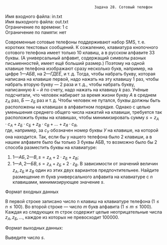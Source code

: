                                             Задача 28. Сотовый телефон
Имя входного файла: in.txt                                                                                                      
Имя выходного файла: out.txt                                                                                                      
Ограничение по времени: 1 с                                                                                                       
Ограничение по памяти: нет                                                                                                        

Современные сотовые телефоны поддерживают набор SMS, т. е. коротких текстовых сообщений. К сожалению, клавиатура кнопочного сотового телефона имеет только $10$ клавиш, а в русском алфавите $33$ буквы. (А универсальный алфавит, содержащий символы разных письменностей, имеет ещё больший размер.) Поэтому на одной клавише телефона изображают сразу несколько букв, например, на цифре $1 — АБВ,$ на $2 — ГДЕЁ,$ и т. д. Тогда, чтобы набрать букву, которая написана на клавише первой, надо нажать на эту клавишу $1$ раз, чтобы набрать вторую букву — 2 раза и т. д., чтобы набрать букву, написанную $k-й$ по счету, надо нажать на клавишу $k$ раз. Учёные подсчитали, что человек набирает за время жизни букву $A$ в среднем $z_А$ раз, $Б$ — $z_Б$ раз и т. д. Чтобы человек не путался, буквы должны быть расположены на клавишах в алфавитном порядке. Однако с целью уменьшения среднего общего числа нажатий на клавиши, требуется так расположить буквы на клавишах, чтобы минимизировать сумму 
    $s = z_А ⋅ c_А + z_Б ⋅ c_Б + z_В ⋅ c_В + … + z_Я ⋅ c_Я$,                                                                      
где, например, за $c_У$ обозначен номер буквы $У$ на клавише, на которой она находится. Так, если бы у нашего телефона было $2$ клавиши, а в нашем алфавите было бы только $3$ буквы АБВ, то возможно было бы $2$ способа разместить буквы на клавиатуре:
1. $1 — АБ, 2 — В, s = z_А + 2 ⋅ z_Б + z_В$;
2. $1 — А, 2 — БВ, s = z_А + z_Б + 2 ⋅ z_B$.
В зависимости от значений величин $z_А, z_Б$ и $z_В$ один из этих двух вариантов предпочтительнее. Найдите размещение $m$ букв универсального алфавита на клавиатуре с $n$ клавишами, минимизирующее значение $s$.

Формат входных данных

В первой строке записано число n клавиш на клавиатуре телефона $(1 ≤ n ≤ 100)$. Во второй строке — число $m$ букв алфавита $(1 ≤ m ≤ 1000)$. Каждая из следующих m строк содержит целые неотрицательные числа $z_А, z_Б, …,$ каждое из которых не превосходит $100 000$.

Формат выходных данных:

Выведите число $s$.